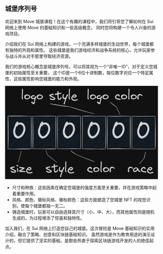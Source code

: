 ## 城堡序列号

欢迎来到 Move 城堡课程！在这个有趣的课程中，我们将引导您了解如何在 Sui 网络上使用 Move 的基础知识和一些高级概念，
同时您将构建一个令人兴奋的游戏项目。

介绍我们在 Sui 网络上构建的游戏，一个充满多样城堡的生动世界，每个城堡都有独特的外观和属性。
这些城堡是我们游戏经济和战争系统的核心，允许玩家参与战斗并从对手那里夺取经济资源。

我们的游戏核心概念是城堡序列号。可以将其视为一个“非唯一ID”，对于定义您城堡的初始属性至关重要。
这个ID是一个6位十进制数，每位数字对应一个特定属性，这些属性影响您城堡的能力和外观。

![Logo](../01_游戏设计/images/01-01.png?raw=true)

- 尺寸和种族：这些因素在确定您城堡的强度方面至关重要，并在游戏策略中起着重要作用。
- 风格、颜色、徽标风格、徽标颜色：这些方面塑造了您城堡 NFT 的视觉识别，使每个城堡都独一无二。
- 铸造城堡时，玩家可以自由选择其尺寸（小、中、大），而其他属性则是随机生成的，为过程增添了惊喜和独特性。

加入我们，在 Sui 网络上打造您自己的城堡。这次冒险是 Move 基础知识的实用介绍，融合了策略、创意和区块链基础知识。
虽然游戏是作为教育用途的演示设计的，但它提供了坚实的基础，是那些热衷于探索区块链游戏开发的人的绝佳起点。